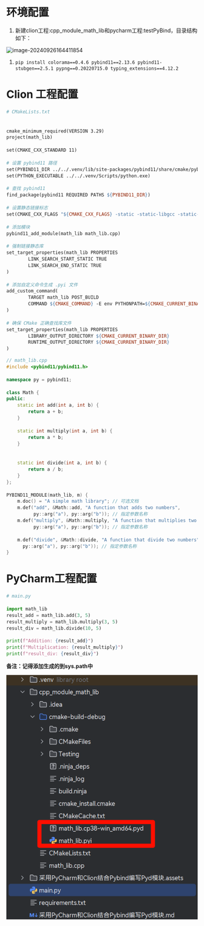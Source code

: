 # 环境配置

1. 新建clion工程:cpp_module_math_lib和pycharm工程:testPyBind，目录结构如下：

![image-20240926164411854](采用PyCharm和Clion结合Pybind编写Pyd模块.assets/image-20240926164411854-17273414569303.png)

1. ```shell
   pip install colorama==0.4.6 pybind11==2.13.6 pybind11-stubgen==2.5.1 pypng==0.20220715.0 typing_extensions==4.12.2
   ```

   



# Clion 工程配置



```makefile
# CMakeLists.txt


cmake_minimum_required(VERSION 3.29)
project(math_lib)

set(CMAKE_CXX_STANDARD 11)

# 设置 pybind11 路径
set(PYBIND11_DIR ../../.venv/lib/site-packages/pybind11/share/cmake/pybind11)
set(PYTHON_EXECUTABLE ../../.venv/Scripts/python.exe)

# 查找 pybind11
find_package(pybind11 REQUIRED PATHS ${PYBIND11_DIR})

# 设置静态链接标志
set(CMAKE_CXX_FLAGS "${CMAKE_CXX_FLAGS} -static -static-libgcc -static-libstdc++")

# 添加模块
pybind11_add_module(math_lib math_lib.cpp)

# 强制链接静态库
set_target_properties(math_lib PROPERTIES
        LINK_SEARCH_START_STATIC TRUE
        LINK_SEARCH_END_STATIC TRUE
)

# 添加自定义命令生成 .pyi 文件
add_custom_command(
        TARGET math_lib POST_BUILD
        COMMAND ${CMAKE_COMMAND} -E env PYTHONPATH=${CMAKE_CURRENT_BINARY_DIR} ${PYTHON_EXECUTABLE} -m pybind11_stubgen --output-dir=${CMAKE_CURRENT_BINARY_DIR} math_lib
)

# 确保 CMake 正确查找库文件
set_target_properties(math_lib PROPERTIES
        LIBRARY_OUTPUT_DIRECTORY ${CMAKE_CURRENT_BINARY_DIR}
        RUNTIME_OUTPUT_DIRECTORY ${CMAKE_CURRENT_BINARY_DIR}
)

```

```cpp
// math_lib.cpp
#include <pybind11/pybind11.h>

namespace py = pybind11;

class Math {
public:
    static int add(int a, int b) {
        return a + b;
    }

    static int multiply(int a, int b) {
        return a * b;
    }


    static int divide(int a, int b) {
        return a / b;
    }
};

PYBIND11_MODULE(math_lib, m) {
    m.doc() = "A simple math library"; // 可选文档
    m.def("add", &Math::add, "A function that adds two numbers",
          py::arg("a"), py::arg("b")); // 指定参数名称
    m.def("multiply", &Math::multiply, "A function that multiplies two numbers",
          py::arg("a"), py::arg("b")); // 指定参数名称

    m.def("divide", &Math::divide, "A function that divide two numbers",
      py::arg("a"), py::arg("b")); // 指定参数名称
}

```



# PyCharm工程配置

```python
# main.py

import math_lib
result_add = math_lib.add(3, 5)
result_multiply = math_lib.multiply(3, 5)
result_div = math_lib.divide(10, 5)

print(f"Addition: {result_add}")
print(f"Multiplication: {result_multiply}")
print(f"result_div: {result_div}")

```

**备注：记得添加生成的到sys.path中**

![image-20240926164853706](采用PyCharm和Clion结合Pybind编写Pyd模块.assets/image-20240926164853706.png)
